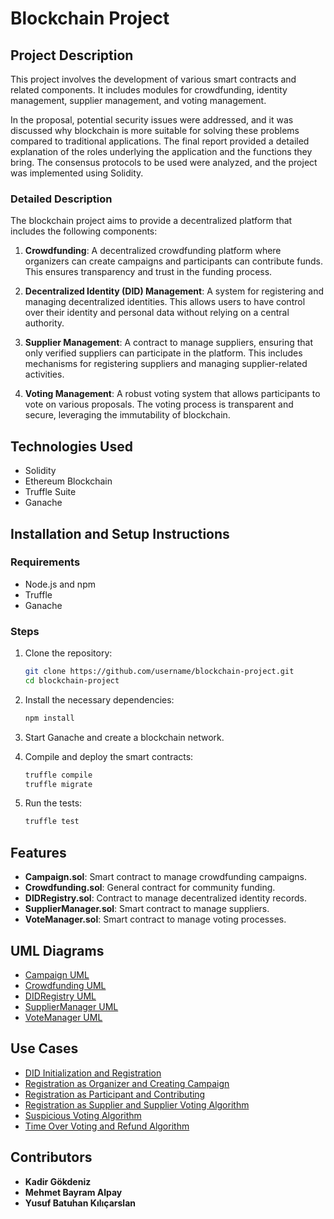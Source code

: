 # Blockchain Project

## Project Description
This project involves the development of various smart contracts and related components. It includes modules for crowdfunding, identity management, supplier management, and voting management.

In the proposal, potential security issues were addressed, and it was discussed why blockchain is more suitable for solving these problems compared to traditional applications. The final report provided a detailed explanation of the roles underlying the application and the functions they bring. The consensus protocols to be used were analyzed, and the project was implemented using Solidity.

### Detailed Description
The blockchain project aims to provide a decentralized platform that includes the following components:

1. **Crowdfunding**: A decentralized crowdfunding platform where organizers can create campaigns and participants can contribute funds. This ensures transparency and trust in the funding process.

2. **Decentralized Identity (DID) Management**: A system for registering and managing decentralized identities. This allows users to have control over their identity and personal data without relying on a central authority.

3. **Supplier Management**: A contract to manage suppliers, ensuring that only verified suppliers can participate in the platform. This includes mechanisms for registering suppliers and managing supplier-related activities.

4. **Voting Management**: A robust voting system that allows participants to vote on various proposals. The voting process is transparent and secure, leveraging the immutability of blockchain.

## Technologies Used
- Solidity
- Ethereum Blockchain
- Truffle Suite
- Ganache

## Installation and Setup Instructions

### Requirements
- Node.js and npm
- Truffle
- Ganache

### Steps
1. Clone the repository:
    ```bash
    git clone https://github.com/username/blockchain-project.git
    cd blockchain-project
    ```

2. Install the necessary dependencies:
    ```bash
    npm install
    ```

3. Start Ganache and create a blockchain network.

4. Compile and deploy the smart contracts:
    ```bash
    truffle compile
    truffle migrate
    ```

5. Run the tests:
    ```bash
    truffle test
    ```

## Features
- **Campaign.sol**: Smart contract to manage crowdfunding campaigns.
- **Crowdfunding.sol**: General contract for community funding.
- **DIDRegistry.sol**: Contract to manage decentralized identity records.
- **SupplierManager.sol**: Smart contract to manage suppliers.
- **VoteManager.sol**: Smart contract to manage voting processes.

## UML Diagrams
- [Campaign UML](./UMLs/Campaign.png)
- [Crowdfunding UML](./UMLs/Crowdfunding.png)
- [DIDRegistry UML](./UMLs/DIDRegistry.png)
- [SupplierManager UML](./UMLs/SupplierManager.png)
- [VoteManager UML](./UMLs/VoteManager.png)

## Use Cases
- [DID Initialization and Registration](./Use-Cases/DID_initialization_and_registiration_to_DID.jpg)
- [Registration as Organizer and Creating Campaign](./Use-Cases/regisitation_as_organizer_and_creatin_campaign.jpg)
- [Registration as Participant and Contributing](./Use-Cases/registiration_as_participant_and_contribute.jpg)
- [Registration as Supplier and Supplier Voting Algorithm](./Use-Cases/registiration_supplier_and_supplier_voting_algorithm.jpg)
- [Suspicious Voting Algorithm](./Use-Cases/Suspicious_voting_algorithm.jpg)
- [Time Over Voting and Refund Algorithm](./Use-Cases/Time_over_voting_and_refund_algorithm.jpg)

## Contributors
- **Kadir Gökdeniz**
- **Mehmet Bayram Alpay**
- **Yusuf Batuhan Kılıçarslan**
